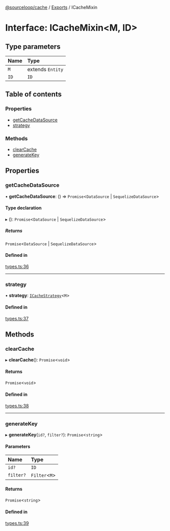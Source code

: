 [@sourceloop/cache](../README.md) / [Exports](../modules.md) / ICacheMixin

# Interface: ICacheMixin<M, ID\>

## Type parameters

| Name | Type |
| :------ | :------ |
| `M` | extends `Entity` |
| `ID` | `ID` |

## Table of contents

### Properties

- [getCacheDataSource](ICacheMixin.md#getcachedatasource)
- [strategy](ICacheMixin.md#strategy)

### Methods

- [clearCache](ICacheMixin.md#clearcache)
- [generateKey](ICacheMixin.md#generatekey)

## Properties

### getCacheDataSource

• **getCacheDataSource**: () => `Promise`<`DataSource` \| `SequelizeDataSource`\>

#### Type declaration

▸ (): `Promise`<`DataSource` \| `SequelizeDataSource`\>

##### Returns

`Promise`<`DataSource` \| `SequelizeDataSource`\>

#### Defined in

[types.ts:36](https://github.com/sourcefuse/loopback4-microservice-catalog/blob/93a7f917/packages/cache/src/types.ts#L36)

___

### strategy

• **strategy**: [`ICacheStrategy`](ICacheStrategy.md)<`M`\>

#### Defined in

[types.ts:37](https://github.com/sourcefuse/loopback4-microservice-catalog/blob/93a7f917/packages/cache/src/types.ts#L37)

## Methods

### clearCache

▸ **clearCache**(): `Promise`<`void`\>

#### Returns

`Promise`<`void`\>

#### Defined in

[types.ts:38](https://github.com/sourcefuse/loopback4-microservice-catalog/blob/93a7f917/packages/cache/src/types.ts#L38)

___

### generateKey

▸ **generateKey**(`id?`, `filter?`): `Promise`<`string`\>

#### Parameters

| Name | Type |
| :------ | :------ |
| `id?` | `ID` |
| `filter?` | `Filter`<`M`\> |

#### Returns

`Promise`<`string`\>

#### Defined in

[types.ts:39](https://github.com/sourcefuse/loopback4-microservice-catalog/blob/93a7f917/packages/cache/src/types.ts#L39)
